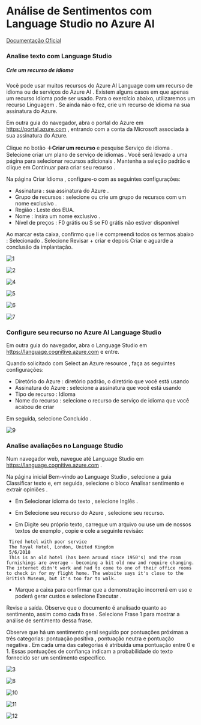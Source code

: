 # Análise de Sentimentos com Language Studio no Azure AI

[Documentação Oficial](https://microsoftlearning.github.io/mslearn-ai-fundamentals/Instructions/Labs/06-text-analysis.html)

### Analise texto com Language Studio

##### Crie um recurso de idioma

Você pode usar muitos recursos do Azure AI Language com um recurso de idioma ou de serviços do Azure AI . Existem alguns casos em que apenas um recurso Idioma pode ser usado. Para o exercício abaixo, utilizaremos um recurso Linguagem . Se ainda não o fez, crie um recurso de idioma na sua assinatura do Azure.

Em outra guia do navegador, abra o portal do Azure em https://portal.azure.com , entrando com a conta da Microsoft associada à sua assinatura do Azure.

Clique no botão **＋Criar um recurso** e pesquise Serviço de idioma . Selecione criar um plano de serviço de idiomas . Você será levado a uma página para selecionar recursos adicionais . Mantenha a seleção padrão e clique em Continuar para criar seu recurso .

Na página Criar Idioma , configure-o com as seguintes configurações:
- Assinatura : sua assinatura do Azure .
- Grupo de recursos : selecione ou crie um grupo de recursos com um nome exclusivo .
- Região : Leste dos EUA.
- Nome : Insira um nome exclusivo .
- Nível de preços : F0 grátis ou S se F0 grátis não estiver disponível

Ao marcar esta caixa, confirmo que li e compreendi todos os termos abaixo : Selecionado .
Selecione Revisar + criar e depois Criar e aguarde a conclusão da implantação.


![1](https://github.com/MarcioCosta013/-Analise-de-Sentimentos-com-Language-Studio-no-Azure-AI/assets/87935294/911fab07-a9e3-4718-9039-9e1acafb5231)

![2](https://github.com/MarcioCosta013/-Analise-de-Sentimentos-com-Language-Studio-no-Azure-AI/assets/87935294/4fbf73ef-e73a-4212-ba73-4dac8249b096)

![4](https://github.com/MarcioCosta013/-Analise-de-Sentimentos-com-Language-Studio-no-Azure-AI/assets/87935294/bff3973a-bc09-48ba-a553-52cf37654b19)

![5](https://github.com/MarcioCosta013/-Analise-de-Sentimentos-com-Language-Studio-no-Azure-AI/assets/87935294/bc10f916-bfbb-4de0-a523-a3961e2c8caf)

![6](https://github.com/MarcioCosta013/-Analise-de-Sentimentos-com-Language-Studio-no-Azure-AI/assets/87935294/5826b8d2-0e46-4ea1-be8e-1acadbc4a8b7)

![7](https://github.com/MarcioCosta013/-Analise-de-Sentimentos-com-Language-Studio-no-Azure-AI/assets/87935294/0e1a3c31-5c33-4c4d-85c9-a3952935b198)


### Configure seu recurso no Azure AI Language Studio

Em outra guia do navegador, abra o Language Studio em https://language.cognitive.azure.com e entre.

Quando solicitado com Select an Azure resource , faça as seguintes configurações:

- Diretório do Azure : diretório padrão, o diretório que você está usando
- Assinatura do Azure : selecione a assinatura que você está usando
- Tipo de recurso : Idioma
- Nome do recurso : selecione o recurso de serviço de idioma que você acabou de criar
  
Em seguida, selecione Concluído .

![9](https://github.com/MarcioCosta013/-Analise-de-Sentimentos-com-Language-Studio-no-Azure-AI/assets/87935294/4cecb522-33f6-45ed-b9ff-3cedbc82898f)


### Analise avaliações no Language Studio
Num navegador web, navegue até Language Studio em https://language.cognitive.azure.com .

Na página inicial Bem-vindo ao Language Studio , selecione a guia Classificar texto e, em seguida, selecione o bloco Analisar sentimento e extrair opiniões .

- Em Selecionar idioma do texto , selecione Inglês .

- Em Selecione seu recurso do Azure , selecione seu recurso.

- Em Digite seu próprio texto, carregue um arquivo ou use um de nossos textos de exemplo , copie e cole a seguinte revisão:

```
 Tired hotel with poor service
 The Royal Hotel, London, United Kingdom
 5/6/2018
 This is an old hotel (has been around since 1950's) and the room furnishings are average - becoming a bit old now and require changing. The internet didn't work and had to come to one of their office rooms to check in for my flight home. The website says it's close to the British Museum, but it's too far to walk.
```
- Marque a caixa para confirmar que a demonstração incorrerá em uso e poderá gerar custos e selecione Executar .

Revise a saída. Observe que o documento é analisado quanto ao sentimento, assim como cada frase . Selecione Frase 1 para mostrar a análise de sentimento dessa frase.

Observe que há um sentimento geral seguido por pontuações próximas a três categorias: pontuação positiva , pontuação neutra e pontuação negativa . Em cada uma das categorias é atribuída uma pontuação entre 0 e 1. Essas pontuações de confiança indicam a probabilidade do texto fornecido ser um sentimento específico.

![3](https://github.com/MarcioCosta013/-Analise-de-Sentimentos-com-Language-Studio-no-Azure-AI/assets/87935294/d490c68d-1c78-43b1-8b55-08109f3e1f16)

![8](https://github.com/MarcioCosta013/-Analise-de-Sentimentos-com-Language-Studio-no-Azure-AI/assets/87935294/81f98d2e-2dee-4936-8c56-39fe4c508c10)

![10](https://github.com/MarcioCosta013/-Analise-de-Sentimentos-com-Language-Studio-no-Azure-AI/assets/87935294/a056ec01-f8e4-49e1-a67c-afe9ec6f1f4e)

![11](https://github.com/MarcioCosta013/-Analise-de-Sentimentos-com-Language-Studio-no-Azure-AI/assets/87935294/8f5e6461-5a66-438f-8194-9db21c4b7a13)

![12](https://github.com/MarcioCosta013/-Analise-de-Sentimentos-com-Language-Studio-no-Azure-AI/assets/87935294/ff4a5238-04c0-4551-a808-802aeb65b47f)

